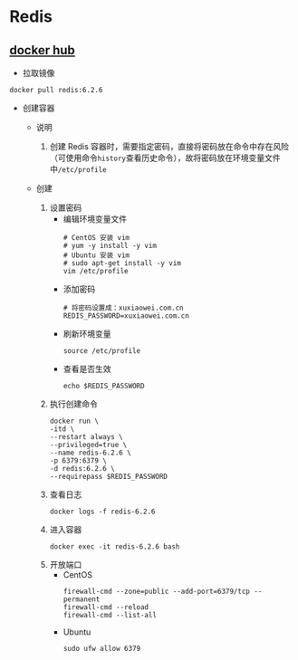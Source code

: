 # Redis

## [docker hub](https://hub.docker.com/_/redis)

- 拉取镜像

```shell
docker pull redis:6.2.6
```

- 创建容器
    - 说明
        1. 创建 Redis 容器时，需要指定密码，直接将密码放在命令中存在风险（可使用命令`history`查看历史命令），故将密码放在环境变量文件中`/etc/profile`

    - 创建
        1. 设置密码
            - 编辑环境变量文件
                ```shell
                # CentOS 安装 vim
                # yum -y install -y vim
                # Ubuntu 安装 vim
                # sudo apt-get install -y vim
                vim /etc/profile
                ```
            - 添加密码
                ```shell
                # 将密码设置成：xuxiaowei.com.cn
                REDIS_PASSWORD=xuxiaowei.com.cn
                ```
            - 刷新环境变量
                ```shell
                source /etc/profile
                ```
            - 查看是否生效
                ```shell
                echo $REDIS_PASSWORD
                ```
        1. 执行创建命令
            ```shell
            docker run \
            -itd \
            --restart always \
            --privileged=true \
            --name redis-6.2.6 \
            -p 6379:6379 \
            -d redis:6.2.6 \
            --requirepass $REDIS_PASSWORD
            ```
        1. 查看日志
            ```shell
            docker logs -f redis-6.2.6
            ```
        1. 进入容器
            ```shell
            docker exec -it redis-6.2.6 bash
            ```
        1. 开放端口
            - CentOS
                ```shell
                firewall-cmd --zone=public --add-port=6379/tcp --permanent
                firewall-cmd --reload
                firewall-cmd --list-all
                ```
            - Ubuntu
                ```shell
                sudo ufw allow 6379
                ```
